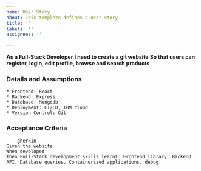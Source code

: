 ```yaml
---
name: User Story
about: This template defines a user story
title: ''
labels: ''
assignees: ''

---
```


**As a Full-Stack Developer**
**I need to create a git website**
**So that users can register, login, edit profile, browse and search products**

### Details and Assumptions
    * Frontend: React
    * Backend: Express
    * Database: Mongodb
    * Deployment: CI/CD, IBM cloud
    * Version Control: Git

### Acceptance Criteria
        gherkin
    Given the website
    When developed
    Then Full-Stack development skills learnt: Frontend library, Backend API, Database queries, Containerized applications, debug. 
